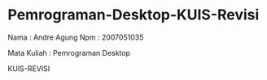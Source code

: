 # Pemrograman-Desktop-KUIS-Revisi

Nama : Andre Agung
Npm : 2007051035

Mata Kuliah : Pemrograman Desktop

KUIS-REVISI
